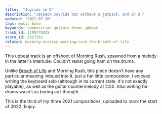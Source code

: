 ```yaml
---
title:  "Joyride in D"
description: "Jetpack Joyride but without a jetpack, and in D."
updated: "2022-07-28"
tags: music band
keywords: composition guitars drums upbeat
track_id: 1199278825
score_id: 8527562
related: morning-ecstasy morning-rush the-breath-of-life
---
```


This upbeat track is an offshoot of [Morning Rush](/posts/morning-rush/), spawned from a melody in the latter's interlude. Couldn't resist going ham on the drums.

Unlike [Breath of Life](/posts/the-breath-of-life/) and Morning Rush, this piece doesn't have any particular meaning imbued into it, just a fun little composition. I enjoyed writing the keyboard solo (although in its current state, it's not exactly playable), as well as the guitar countermelody at 2:50. Also writing for drums wasn't as boring as I thought.

This is the third of my three 2021 compositions, uploaded to mark the start of 2022. Enjoy.

